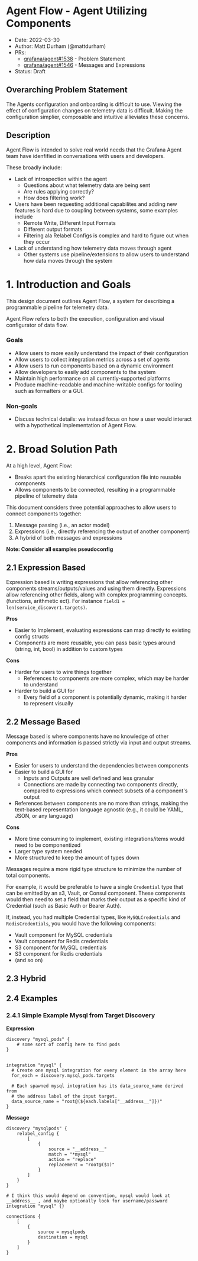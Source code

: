 # Agent Flow - Agent Utilizing Components 

* Date: 2022-03-30
* Author: Matt Durham (@mattdurham)
* PRs: 
    * [grafana/agent#1538](https://github.com/grafana/agent/pull/1538) - Problem Statement 
    * [grafana/agent#1546](https://github.com/grafana/agent/pull/1546) - Messages and Expressions
* Status: Draft

## Overarching Problem Statement

The Agents configuration and onboarding is difficult to use. Viewing the effect of configuration changes on telemetry data is difficult. Making the configuration simplier, composable and intuitive allieviates these concerns.


## Description

Agent Flow is intended to solve real world needs that the Grafana Agent team have idenfified in conversations with users and developers. 

These broadly include:

- Lack of introspection within the agent
    - Questions about what telemetry data are being sent
    - Are rules applying correctly?
    - How does filtering work?
- Users have been requesting additional capabilites and adding new features is hard due to coupling between systems, some examples include
    - Remote Write, Different Input Formats
    - Different output formats
    - Filtering ala Relabel Configs is complex and hard to figure out when they occur
- Lack of understanding how telemetry data moves through agent
    - Other systems use pipeline/extensions to allow users to understand how data moves through the system

# 1. Introduction and Goals 

This design document outlines Agent Flow, a system for describing a programmable pipeline for telemetry data. 

Agent Flow refers to both the execution, configuration and visual configurator of data flow.

### Goals 

* Allow users to more easily understand the impact of their configuration
* Allow users to collect integration metrics across a set of agents
* Allow users to run components based on a dynamic environment
* Allow developers to easily add components to the system
* Maintain high performance on all currently-supported platforms
* Produce machine-readable and machine-writable configs for tooling such as formatters or a GUI.

### Non-goals

* Discuss technical details: we instead focus on how a user would interact with a hypothetical implementation of Agent Flow.

# 2. Broad Solution Path

At a high level, Agent Flow:

* Breaks apart the existing hierarchical configuration file into reusable components 
* Allows components to be connected, resulting in a programmable pipeline of telemetry data

This document considers three potential approaches to allow users to connect components together: 

1. Message passing (i.e., an actor model) 
2. Expressions (i.e., directly referencing the output of another component)
3. A hybrid of both messages and expressions  

**Note: Consider all examples pseudoconfig**

## 2.1 Expression Based

Expression based is writing expressions that allow referencing other components streams/outputs/values and using them directly. Expressions allow referencing other fields, along with complex programming concepts. (functions, arithmetic ect). For instance `field1 = len(service_discover1.targets)`.

**Pros**

* Easier to Implement, evaluating expressions can map directly to existing config structs
* Components are more reusable, you can pass basic types around (string, int, bool) in addition to custom types

**Cons**
* Harder for users to wire things together
  * References to components are more complex, which may be harder to understand 
* Harder to build a GUI for
  * Every field of a component is potentially dynamic, making it harder to represent visually


## 2.2 Message Based

Message based is where components have no knowledge of other components and information is passed strictly via input and output streams. 

**Pros**

* Easier for users to understand the dependencies between components
* Easier to build a GUI for
    * Inputs and Outputs are well defined and less granular
    * Connections are made by connecting two components directly, compared to expressions which connect subsets of a component's output
* References between components are no more than strings, making the text-based representation language agnostic (e.g., it could be YAML, JSON, or any language)  

**Cons**

* More time consuming to implement, existing integrations/items would need to be componentized
* Larger type system needed
* More structured to keep the amount of types down

Messages require a more rigid type structure to minimize the number of total components. 

For example, it would be preferable to have a single `Credential` type that can be emitted by an s3, Vault, or Consul component. These components would then need to set a field that marks their output as a specific kind of Credential (such as Basic Auth or Bearer Auth).

If, instead, you had multiple Credential types, like `MySQLCredentials` and `RedisCredentials`, you would have the following components:

* Vault component for MySQL credentials 
* Vault component for Redis credentials 
* S3 component for MySQL credentials 
* S3 component for Redis credentials 
* (and so on)

## 2.3 Hybrid

## 2.4 Examples

### 2.4.1 Simple Example Mysql from Target Discovery

**Expression**

```
discovery "mysql_pods" {
    # some sort of config here to find pods
}


integration "mysql" {
  # Create one mysql integration for every element in the array here 
  for_each = discovery.mysql_pods.targets

  # Each spawned mysql integration has its data_source_name derived from 
  # the address label of the input target.
  data_source_name = "root@(${each.labels["__address__"]})"
}
```

**Message**

```
discovery "mysqlpods" {
    relabel_config {
        [
            {
                source = "__address__"
                match = "*mysql"
                action = "replace"
                replacement = "root@($1)"
            }
        ]
    }
}

# I think this would depend on convention, mysql would look at __address__ , and maybe optionally look for username/password
integration "mysql" {}

connections {
    [
        {
            source = mysqlpods
            destination = mysql
        }
    ]
}
```